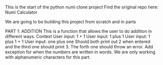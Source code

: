 This is the start of the python numi clone project
Find the original repo here: Numi Calculator

We are going to be building this project from scratch and in parts

PART 1: ADDITION
This is a function that allows the user to do addition in different ways.
Context
User input: 1 + 1
User input: 1 plus 1
User input: 1 plus 1 + 1
User input: one plus one
Should both print out 2 when entered and the third one should print 3. The forth one should throw an error. Add exception for when the numbers are written in words. We are only working with alphanumeric characters for this part.
